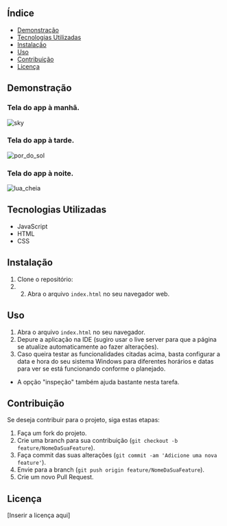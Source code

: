 ## Índice
- [Demonstração](#demonstração)
- [Tecnologias Utilizadas](#tecnologias-utilizadas)
- [Instalação](#instalação)
- [Uso](#uso)
- [Contribuição](#contribuição)
- [Licença](#licença)

## Demonstração
### Tela do app à manhã.
![sky](https://github.com/Kaiosergio21/relogio_web/assets/137112682/28e6c6da-0cfd-433f-a9da-2f85e71d3306)

### Tela do app à tarde.
![por_do_sol](https://github.com/Kaiosergio21/relogio_web/assets/137112682/a75742c6-c924-42a9-af06-aa0929cdf985)

### Tela do app à noite.
![lua_cheia](https://github.com/Kaiosergio21/relogio_web/assets/137112682/af9637eb-d4a1-41dc-a308-56e6dbeeeac1)

## Tecnologias Utilizadas
- JavaScript
- HTML
- CSS

## Instalação
1. Clone o repositório:
2. 2. Abra o arquivo `index.html` no seu navegador web.

## Uso
1. Abra o arquivo `index.html` no seu navegador.
2. Depure a aplicação na IDE (sugiro usar o live server para que a página se atualize automaticamente ao fazer alterações).
3. Caso queira testar as funcionalidades citadas acima, basta configurar a data e hora do seu sistema Windows para diferentes horários e datas para ver se está funcionando conforme o planejado.
- A opção "inspeção" também ajuda bastante nesta tarefa.

## Contribuição
Se deseja contribuir para o projeto, siga estas etapas:
1. Faça um fork do projeto.
2. Crie uma branch para sua contribuição (`git checkout -b feature/NomeDaSuaFeature`).
3. Faça commit das suas alterações (`git commit -am 'Adicione uma nova feature'`).
4. Envie para a branch (`git push origin feature/NomeDaSuaFeature`).
5. Crie um novo Pull Request.

## Licença
[Inserir a licença aqui]

